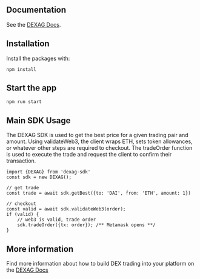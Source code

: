 ## Documentation
See the [DEXAG Docs](https://docs.dex.ag).

## Installation
Install the packages with:
```
npm install
```

## Start the app
```
npm run start
```

## Main SDK Usage
The DEXAG SDK is used to get the best price for a given trading pair and amount. Using validateWeb3, the client wraps ETH, sets token allowances, or whatever other steps are required to checkout. The tradeOrder function is used to execute the trade and request the client to confirm their transaction.
```
import {DEXAG} from 'dexag-sdk'
const sdk = new DEXAG();

// get trade
const trade = await sdk.getBest({to: 'DAI', from: 'ETH', amount: 1})

// checkout
const valid = await sdk.validateWeb3(order);
if (valid) {
	// web3 is valid, trade order
	sdk.tradeOrder({tx: order}); /** Metamask opens **/
}

```

## More information
Find more information about how to build DEX trading into your platform on the [DEXAG Docs](https://docs.dex.ag)
